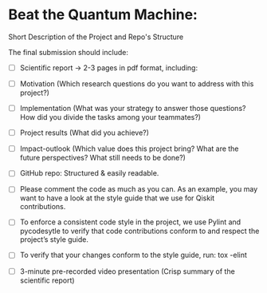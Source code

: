 # Beat the Quantum Machine: 

Short Description of the Project and Repo's Structure

The final submission should include:

- [ ] Scientific report -> 2-3 pages in pdf format, including:
 - [ ]  Motivation (Which research questions do you want to address with this project?)
 - [ ]  Implementation (What was your strategy to answer those questions? How did you divide the tasks among your teammates?)
 - [ ]  Project results (What did you achieve?)
 - [ ]  Impact-outlook (Which value does this project bring? What are the future perspectives? What still needs to be done?)
 - [ ] GitHub repo: Structured & easily readable.

- [ ]  Please comment the code as much as you can. As an example, you may want to have a look at the style guide that we use for Qiskit contributions.
- [ ]  To enforce a consistent code style in the project, we use Pylint and pycodesytle to verify that code contributions conform to and respect the project’s style guide.
- [ ]  To verify that your changes conform to the style guide, run: tox -elint
- [ ] 3-minute pre-recorded video presentation (Crisp summary of the scientific report)
